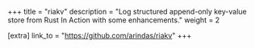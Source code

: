 +++
title = "riakv"
description = "Log structured append-only key-value store from Rust In Action with some enhancements."
weight = 2


[extra]
link_to = "https://github.com/arindas/riakv"
+++

